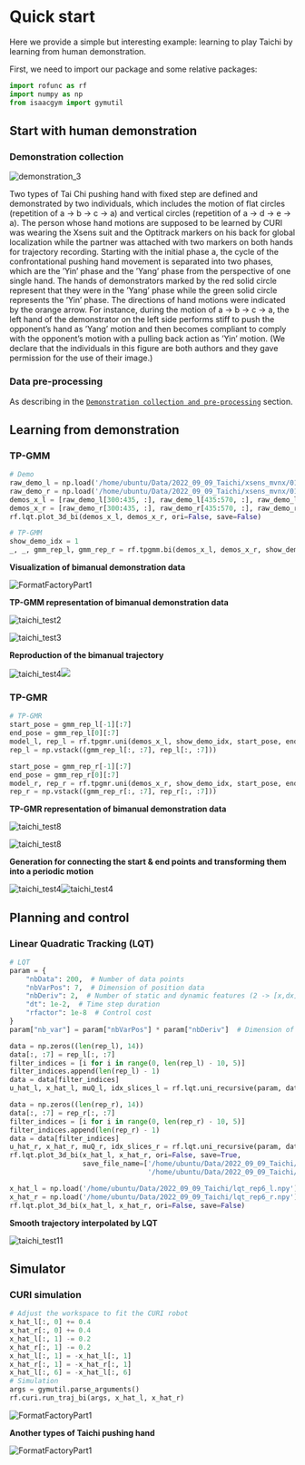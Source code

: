 # Quick start

Here we provide a simple but interesting example: learning to play Taichi by learning from human demonstration.

First, we need to import our package and some relative packages:

```python
import rofunc as rf
import numpy as np
from isaacgym import gymutil
```

## Start with human demonstration

### Demonstration collection

![demonstration_3](../img/demonstration_3.png)

Two types of Tai Chi pushing hand with fixed step are defined and demonstrated by two individuals, which includes the motion of flat circles (repetition of a → b → c → a) and vertical circles (repetition of a → d → e → a). The person whose hand motions are supposed to be learned by CURI was wearing the Xsens suit and the Optitrack markers on his back for global localization while the partner was attached with two markers on both hands for trajectory recording. Starting with the initial phase a, the cycle of the confrontational pushing hand movement is separated into two phases, which are the
’Yin’ phase and the ’Yang’ phase from the perspective of one single hand. The hands of demonstrators marked by the red solid circle represent that they were in the ’Yang’ phase while the green solid circle represents the ’Yin’ phase. The directions of hand motions were indicated by the orange arrow. For instance, during the motion of a → b → c → a, the left hand of the demonstrator on the left side performs stiff to push the opponent’s hand as ’Yang’ motion and then becomes compliant to comply with the  opponent’s motion with a pulling back action as ’Yin’ motion. (We declare that the individuals in this figure are both authors and they gave permission for the use of their image.)

### Data pre-processing

As describing in the [`Demonstration collection and pre-processing`](./devices/index) section.


## Learning from demonstration

### TP-GMM
```python
# Demo
raw_demo_l = np.load('/home/ubuntu/Data/2022_09_09_Taichi/xsens_mvnx/010-058/LeftHand.npy')
raw_demo_r = np.load('/home/ubuntu/Data/2022_09_09_Taichi/xsens_mvnx/010-058/RightHand.npy')
demos_x_l = [raw_demo_l[300:435, :], raw_demo_l[435:570, :], raw_demo_l[570:705, :]]
demos_x_r = [raw_demo_r[300:435, :], raw_demo_r[435:570, :], raw_demo_r[570:705, :]]
rf.lqt.plot_3d_bi(demos_x_l, demos_x_r, ori=False, save=False)

# TP-GMM
show_demo_idx = 1
_, _, gmm_rep_l, gmm_rep_r = rf.tpgmm.bi(demos_x_l, demos_x_r, show_demo_idx=show_demo_idx, plot=True)
```

**Visualization of bimanual demonstration data**

![FormatFactoryPart1](../img/taichi_test1.png)

**TP-GMM representation of bimanual demonstration data**

![taichi_test2](../img/taichi_test2.png)

![taichi_test3](../img/taichi_test3.png)

**Reproduction of the bimanual trajectory**

![taichi_test4](../img/taichi_test4.png)![](../img/taichi_test5.png)

### TP-GMR

```python
# TP-GMR
start_pose = gmm_rep_l[-1][:7]
end_pose = gmm_rep_l[0][:7]
model_l, rep_l = rf.tpgmr.uni(demos_x_l, show_demo_idx, start_pose, end_pose, plot=False)
rep_l = np.vstack((gmm_rep_l[:, :7], rep_l[:, :7]))

start_pose = gmm_rep_r[-1][:7]
end_pose = gmm_rep_r[0][:7]
model_r, rep_r = rf.tpgmr.uni(demos_x_r, show_demo_idx, start_pose, end_pose, plot=False)
rep_r = np.vstack((gmm_rep_r[:, :7], rep_r[:, :7]))
```

**TP-GMR representation of bimanual demonstration data**

![taichi_test8](../img/taichi_test6.png)

![taichi_test8](../img/taichi_test8.png)

**Generation for connecting the start & end points and transforming them into a periodic motion**

![taichi_test4](../img/taichi_test7.png)![taichi_test4](../img/taichi_test9.png)

## Planning and control

### Linear Quadratic Tracking (LQT)
```python
# LQT
param = {
    "nbData": 200,  # Number of data points
    "nbVarPos": 7,  # Dimension of position data
    "nbDeriv": 2,  # Number of static and dynamic features (2 -> [x,dx])
    "dt": 1e-2,  # Time step duration
    "rfactor": 1e-8  # Control cost
}
param["nb_var"] = param["nbVarPos"] * param["nbDeriv"]  # Dimension of state vector

data = np.zeros((len(rep_l), 14))
data[:, :7] = rep_l[:, :7]
filter_indices = [i for i in range(0, len(rep_l) - 10, 5)]
filter_indices.append(len(rep_l) - 1)
data = data[filter_indices]
u_hat_l, x_hat_l, muQ_l, idx_slices_l = rf.lqt.uni_recursive(param, data, interval=2)

data = np.zeros((len(rep_r), 14))
data[:, :7] = rep_r[:, :7]
filter_indices = [i for i in range(0, len(rep_r) - 10, 5)]
filter_indices.append(len(rep_r) - 1)
data = data[filter_indices]
u_hat_r, x_hat_r, muQ_r, idx_slices_r = rf.lqt.uni_recursive(param, data, interval=2)
rf.lqt.plot_3d_bi(x_hat_l, x_hat_r, ori=False, save=True,
                  save_file_name=['/home/ubuntu/Data/2022_09_09_Taichi/lqt_rep6_l.npy',
                                  '/home/ubuntu/Data/2022_09_09_Taichi/lqt_rep6_r.npy'])

x_hat_l = np.load('/home/ubuntu/Data/2022_09_09_Taichi/lqt_rep6_l.npy')[0]
x_hat_r = np.load('/home/ubuntu/Data/2022_09_09_Taichi/lqt_rep6_r.npy')[0]
rf.lqt.plot_3d_bi(x_hat_l, x_hat_r, ori=False, save=False)
```

**Smooth trajectory interpolated by LQT**

![taichi_test11](../img/taichi_test11.png)

## Simulator

### CURI simulation

```python
# Adjust the workspace to fit the CURI robot
x_hat_l[:, 0] += 0.4
x_hat_r[:, 0] += 0.4
x_hat_l[:, 1] -= 0.2
x_hat_r[:, 1] -= 0.2
x_hat_l[:, 1] = -x_hat_l[:, 1]
x_hat_r[:, 1] = -x_hat_r[:, 1]
x_hat_l[:, 6] = -x_hat_l[:, 6]
# Simulation
args = gymutil.parse_arguments()
rf.curi.run_traj_bi(args, x_hat_l, x_hat_r)
```

![FormatFactoryPart1](../img/FormatFactoryPart1-1666885625444-4.gif)

**Another types of Taichi pushing hand**

![FormatFactoryPart1](../img/FormatFactoryPart1.gif)